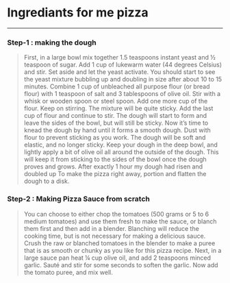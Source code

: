 # Ingrediants for me pizza
---------------------------------------------------------------------------------------

### Step-1 : making the dough
> First, in a large bowl mix together 1.5 teaspoons instant yeast and ½ teaspoon of sugar.
> Add 1 cup of lukewarm water (44 degrees Celsius) and stir. Set aside and let the yeast activate.
> You should start to see the yeast mixture bubbling up and doubling in size after about 10 to 15 minutes.
> Combine 1 cup of unbleached all purpose flour (or bread flour) with 1 teaspoon of salt and 3 tablespoons of olive oil.
> Stir with a whisk or wooden spoon or steel spoon.
> Add one more cup of the flour.
> Keep on stirring. The mixture will be quite sticky. 
> Add the last cup of flour and continue to stir. The dough will start to form and leave the sides of the bowl, but will still be sticky.
> Now it’s time to knead the dough by hand until it forms a smooth dough. Dust with flour to prevent sticking as you work. The dough will be soft and elastic, and no longer sticky.
>  Keep your dough in the deep bowl, and lightly apply a bit of olive oil all around the outside of the dough. This will keep it from sticking to the sides of the bowl once the dough proves and grows.
> After exactly 1 hour my dough had risen and doubled up
> To make the pizza right away, portion and flatten the dough to a disk.

### Step-2 : Making Pizza Sauce from scratch
>You can choose to either chop the tomatoes (500 grams or 5 to 6 medium tomatoes) and use them fresh to make the sauce, or blanch them first and then add in a blender. Blanching will reduce the cooking time, but is not necessary for making a delicious sauce.
> Crush the raw or blanched tomatoes in the blender to make a puree that is as smooth or chunky as you like for this pizza recipe.
>  Next, in a large sauce pan heat ¼ cup olive oil, and add 2 teaspoons minced garlic. Sauté and stir for some seconds to soften the garlic.
> Now add the tomato puree, and mix well.
